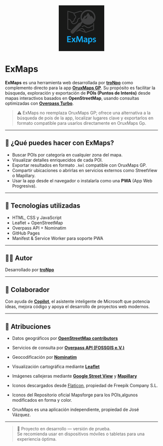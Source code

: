 <p align="center">
  <img src="icons/logo512.png" alt="ExMaps Logo" width="150"/>
</p>

# ExMaps

**ExMaps** es una herramienta web desarrollada por [**troNpo**](https://github.com/troNpo) como complemento directo para la app [**OruxMaps GP**](https://play.google.com/store/apps/details?id=com.orux.oruxmapsDonate). Su propósito es facilitar la búsqueda, exploración y exportación de **POIs (Puntos de Interés)** desde mapas interactivos basados en **OpenStreetMap**, usando consultas optimizadas con [**Overpass Turbo**](https://overpass-turbo.eu/).

> ⚠️ ExMaps no reemplaza OruxMaps GP; ofrece una alternativa a la búsqueda de pois de la app, localizar lugares clave y exportarlos en formato compatible para usarlos directamente en OruxMaps Gp.

---

## 🔎 ¿Qué puedes hacer con ExMaps?

- Buscar POIs por categoría en cualquier zona del mapa.
- Visualizar detalles enriquecidos de cada POI.
- Exportar resultados en formato `.kml` compatible con OruxMaps GP.
- Compartir ubicaciones o abrirlas en servicios externos como StreetView o Mapillary.
- Usar la app desde el navegador o instalarla como una **PWA** (App Web Progresiva).

---

## 🧰 Tecnologías utilizadas

- HTML, CSS y JavaScript
- Leaflet + OpenStreetMap
- Overpass API + Nominatim
- GitHub Pages
- Manifest & Service Worker para soporte PWA

---

## 🧑‍💻 Autor

Desarrollado por [**troNpo**](https://github.com/troNpo)

---

## 🤖 Colaborador

Con ayuda de [**Copilot**](https://play.google.com/store/apps/details?id=com.microsoft.copilot), el asistente inteligente de Microsoft que potencia ideas, mejora código y apoya el desarrollo de proyectos web modernos.

---

## 📜 Atribuciones

- Datos geográficos por [**OpenStreetMap contributors**](https://www.openstreetmap.org/copyright)
- Servicios de consulta por [**Overpass API (FOSSGIS e.V.)**](https://www.fossgis.de/)
- Geocodificación por [**Nominatim**](https://nominatim.org/)
- Visualización cartográfica mediante [**Leaflet**](https://leafletjs.com/)
- Imágenes callejeras mediante [**Google Street View**](https://www.google.com/streetview/) y [**Mapillary**](https://www.mapillary.com/)
- Iconos descargados desde [Flaticon](https://www.flaticon.com/), propiedad de Freepik Company S.L.
- Iconos del Repositorio oficial Mapsforge para los POIs,algunos modificados en forma y color.
  
- OruxMaps es una aplicación independiente, propiedad de José Vázquez.


---

> 🧪 Proyecto en desarrollo — versión de prueba.  
> Se recomienda usar en dispositivos móviles o tabletas para una experiencia óptima.
